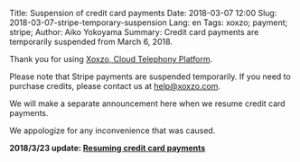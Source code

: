 Title: Suspension of credit card payments
Date: 2018-03-07 12:00
Slug: 2018-03-07-stripe-temporary-suspension
Lang: en
Tags: xoxzo; payment; stripe; 
Author: Aiko Yokoyama
Summary: Credit card payments are temporarily suspended from March 6, 2018.

Thank you for using [Xoxzo, Cloud Telephony Platform](https://www.xoxzo.com/en/).

Please note that Stripe payments are suspended temporarily. 
If you need to purchase credits, please contact us at help@xoxzo.com.

We will make a separate announcement here when we resume credit card payments.

We appologize for any inconvenience that was caused. 

**2018/3/23 update: [Resuming credit card payments]({filename}/Announcements/201803-resume-stripe-en.md)**
